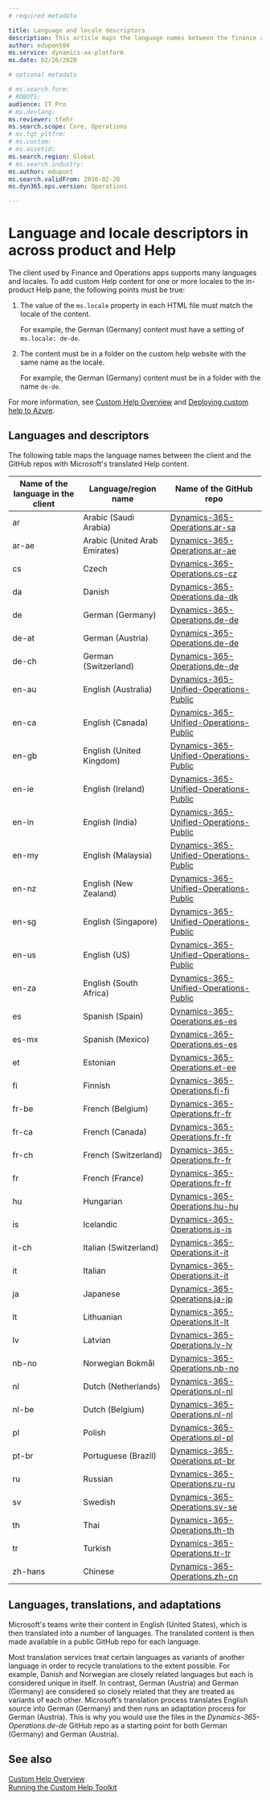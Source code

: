 ```yaml
---
# required metadata

title: Language and locale descriptors
description: This article maps the language names between the finance and operations client and the GitHub repos with Microsoft's Help files. 
author: edupont04
ms.service: dynamics-ax-platform
ms.date: 02/26/2020

# optional metadata

# ms.search.form: 
# ROBOTS: 
audience: IT Pro
# ms.devlang: 
ms.reviewer: tfehr
ms.search.scope: Core, Operations
# ms.tgt_pltfrm: 
# ms.custom: 
# ms.assetid: 
ms.search.region: Global
# ms.search.industry: 
ms.author: edupont
ms.search.validFrom: 2016-02-28
ms.dyn365.ops.version: Operations

---
```


# Language and locale descriptors in across product and Help

The client used by Finance and Operations apps supports many languages and locales. To add custom Help content for one or more locales to the in-product Help pane, the following points must be true:

1. The value of the ```ms.locale``` property in each HTML file must match the locale of the content.  

    For example, the German (Germany) content must have a setting of `ms.locale: de-de`.
2. The content must be in a folder on the custom help website with the same name as the locale.  

    For example, the German (Germany) content must be in a folder with the name `de-de`.

For more information, see [Custom Help Overview](custom-help-overview.md) and [Deploying custom help to Azure](walkthrough-help-azure.md).  

## Languages and descriptors

The following table maps the language names between the client and the GitHub repos with Microsoft's translated Help content.  

|Name of the language in the client|Language/region name|Name of the GitHub repo|
|----------------------------------|--------------------|-----------------------|
|ar|Arabic (Saudi Arabia)|[Dynamics-365-Operations.ar-sa](https://github.com/MicrosoftDocs/Dynamics-365-Operations.ar-sa)|
|ar-ae|Arabic (United Arab Emirates)|[Dynamics-365-Operations.ar-ae](https://github.com/MicrosoftDocs/Dynamics-365-Operations.ar-sa)|
|cs|Czech|[Dynamics-365-Operations.cs-cz](https://github.com/MicrosoftDocs/Dynamics-365-Operations.cs-cz)|
|da|Danish|[Dynamics-365-Operations.da-dk](https://github.com/MicrosoftDocs/Dynamics-365-Operations.da-dk/)|
|de|German (Germany)|[Dynamics-365-Operations.de-de](https://github.com/MicrosoftDocs/Dynamics-365-Operations.de-de)|
|de-at|German (Austria)|[Dynamics-365-Operations.de-de](https://github.com/MicrosoftDocs/Dynamics-365-Operations.de-de)|
|de-ch|German (Switzerland)|[Dynamics-365-Operations.de-de](https://github.com/MicrosoftDocs/Dynamics-365-Operations.de-de)|
|en-au|English (Australia)|[Dynamics-365-Unified-Operations-Public](https://github.com/MicrosoftDocs/Dynamics-365-Unified-Operations-Public)|
|en-ca|English (Canada)|[Dynamics-365-Unified-Operations-Public](https://github.com/MicrosoftDocs/Dynamics-365-Unified-Operations-Public)|
|en-gb|English (United Kingdom)|[Dynamics-365-Unified-Operations-Public](https://github.com/MicrosoftDocs/Dynamics-365-Unified-Operations-Public)|
|en-ie|English (Ireland)|[Dynamics-365-Unified-Operations-Public](https://github.com/MicrosoftDocs/Dynamics-365-Unified-Operations-Public)|
|en-in|English (India)|[Dynamics-365-Unified-Operations-Public](https://github.com/MicrosoftDocs/Dynamics-365-Unified-Operations-Public)|
|en-my|English (Malaysia)|[Dynamics-365-Unified-Operations-Public](https://github.com/MicrosoftDocs/Dynamics-365-Unified-Operations-Public)|
|en-nz|English (New Zealand)|[Dynamics-365-Unified-Operations-Public](https://github.com/MicrosoftDocs/Dynamics-365-Unified-Operations-Public)|
|en-sg|English (Singapore)|[Dynamics-365-Unified-Operations-Public](https://github.com/MicrosoftDocs/Dynamics-365-Unified-Operations-Public)|
|en-us|English (US)|[Dynamics-365-Unified-Operations-Public](https://github.com/MicrosoftDocs/Dynamics-365-Unified-Operations-Public)|
|en-za|English (South Africa)|[Dynamics-365-Unified-Operations-Public](https://github.com/MicrosoftDocs/Dynamics-365-Unified-Operations-Public)|
|es|Spanish (Spain)|[Dynamics-365-Operations.es-es](https://github.com/MicrosoftDocs/Dynamics-365-Operations.es-es)|
|es-mx|Spanish (Mexico)|[Dynamics-365-Operations.es-es](https://github.com/MicrosoftDocs/Dynamics-365-Operations.es-es)|
|et|Estonian|[Dynamics-365-Operations.et-ee](https://github.com/MicrosoftDocs/Dynamics-365-Operations.et-ee)|
|fi|Finnish|[Dynamics-365-Operations.fi-fi](https://github.com/MicrosoftDocs/Dynamics-365-Operations.fi-fi)|
|fr-be|French (Belgium)|[Dynamics-365-Operations.fr-fr](https://github.com/MicrosoftDocs/Dynamics-365-Operations.fr-fr)|
|fr-ca|French (Canada)|[Dynamics-365-Operations.fr-fr](https://github.com/MicrosoftDocs/Dynamics-365-Operations.fr-fr)|
|fr-ch|French (Switzerland)|[Dynamics-365-Operations.fr-fr](https://github.com/MicrosoftDocs/Dynamics-365-Operations.fr-fr)|
|fr|French (France)|[Dynamics-365-Operations.fr-fr](https://github.com/MicrosoftDocs/Dynamics-365-Operations.fr-fr)|
|hu|Hungarian|[Dynamics-365-Operations.hu-hu](https://github.com/MicrosoftDocs/Dynamics-365-Operations.hu-hu)|
|is|Icelandic|[Dynamics-365-Operations.is-is](https://github.com/MicrosoftDocs/Dynamics-365-Operations.is-is)|
|it-ch|Italian (Switzerland)|[Dynamics-365-Operations.it-it](https://github.com/MicrosoftDocs/Dynamics-365-Operations.it-it)|
|it|Italian|[Dynamics-365-Operations.it-it](https://github.com/MicrosoftDocs/Dynamics-365-Operations.it-it)|
|ja|Japanese|[Dynamics-365-Operations.ja-jp](https://github.com/MicrosoftDocs/Dynamics-365-Operations.ja-jp)|
|lt|Lithuanian|[Dynamics-365-Operations.lt-lt](https://github.com/MicrosoftDocs/Dynamics-365-Operations.lt-lt)|
|lv|Latvian|[Dynamics-365-Operations.lv-lv](https://github.com/MicrosoftDocs/Dynamics-365-Operations.lv-lv)|
|nb-no|Norwegian Bokmål|[Dynamics-365-Operations.nb-no](https://github.com/MicrosoftDocs/Dynamics-365-Operations.nb-no)|
|nl|Dutch (Netherlands)|[Dynamics-365-Operations.nl-nl](https://github.com/MicrosoftDocs/Dynamics-365-Operations.nl-nl)|
|nl-be|Dutch (Belgium)|[Dynamics-365-Operations.nl-nl](https://github.com/MicrosoftDocs/Dynamics-365-Operations.nl-nl)|
|pl|Polish|[Dynamics-365-Operations.pl-pl](https://github.com/MicrosoftDocs/Dynamics-365-Operations.pl-pl)|
|pt-br|Portuguese (Brazil)|[Dynamics-365-Operations.pt-br](https://github.com/MicrosoftDocs/Dynamics-365-Operations.pt-br)|
|ru|Russian|[Dynamics-365-Operations.ru-ru](https://github.com/MicrosoftDocs/Dynamics-365-Operations.ru-ru)|
|sv|Swedish|[Dynamics-365-Operations.sv-se](https://github.com/MicrosoftDocs/Dynamics-365-Operations.sv-se)|
|th|Thai|[Dynamics-365-Operations.th-th](https://github.com/MicrosoftDocs/Dynamics-365-Operations.th-th)|
|tr|Turkish|[Dynamics-365-Operations.tr-tr](https://github.com/MicrosoftDocs/Dynamics-365-Operations.tr-tr)|
|zh-hans|Chinese|[Dynamics-365-Operations.zh-cn](https://github.com/MicrosoftDocs/Dynamics-365-Operations.zh-cn)|

## Languages, translations, and adaptations

Microsoft's teams write their content in English (United States), which is then translated into a number of languages. The translated content is then made available in a public GitHub repo for each language.  

Most translation services treat certain languages as variants of another language in order to recycle translations to the extent possible. For example, Danish and Norwegian are closely related languages but each is considered unique in itself. In contrast, German (Austria) and German (Germany) are considered so closely related that they are treated as variants of each other. Microsoft's translation process translates English source into German (Germany) and then runs an adaptation process for German (Austria). This is why you would use the files in the *Dynamics-365-Operations.de-de* GitHub repo as a starting point for both German (Germany) and German (Austria).  

## See also

[Custom Help Overview](custom-help-overview.md)  
[Running the Custom Help Toolkit](custom-help-toolkit.md)  
